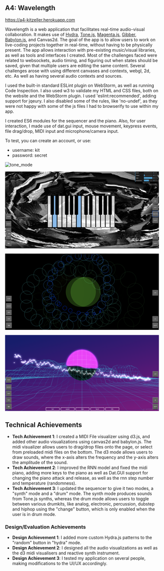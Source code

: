 ## A4: Wavelength

https://a4-kitzeller.herokuapp.com

Wavelength is a web application that facilitates real-time audio-visual collaboration. It makes use of 
[Hydra](https://github.com/ojack/hydra), [Tone.js](https://tonejs.github.io/), 
[Magenta.js](https://magenta.tensorflow.org/), [Gibber](https://github.com/charlieroberts/gibber.audio.lib), [Babylon.js](https://www.babylonjs.com/), and Canvas2d.
The goal of the app is to allow users to work on live-coding projects together in real-time, without having to be physically 
present. The app allows interaction with pre-existing music/visual libraries, as well as tools and interfaces I created. 
Most of the challenges faced were related to websockets, audio timing, and figuring out when states should be saved, given that multiple
users are editing the same content.
Several challenges arose with using different canvases and contexts, webgl, 2d, etc. As well as having several audio
contexts and sources.

I used the built-in standard ESLint plugin on WebStorm, as well as running Code Inspection. I also used w3 to validate my HTML and CSS files, both
on the website and the WebStorm plugin. I used 'eslint:recommended', adding support for jqeury. I also disabled some of the rules,
like 'no-undef', as they were not happy with some of the js files I had to browserify to use within my app.

I created ES6 modules for the sequencer and the piano. Also, for user interaction, I made use of dat.gui input, mouse movement, 
keypress events, file drag/drop, MIDI input and microphone/camera input. 

To test, you can create an account, or use:

- username: kit
- password: secret


![tone_mode](img/a4_tone.png)

![piano_mode](img/a4_piano.png)

![midi_d3_mode](img/a4_midi_d3.png)

![audio_vis](img/a4_audiovis.png)


## Technical Achievements
- **Tech Achievement 1**: I created a MIDI File visualizer using d3.js, and added other audio visualizations using canvas2d and babylon.js. The midi
visualizer allows users to drag/drop files onto the page, or select from preloaded midi files on the bottom. The d3 mode allows users to draw sounds,
 where the x-axis alters the frequency and the y-axis alters the amplitude of the sound.
- **Tech Achievement 2**: I improved the RNN model and fixed the midi piano, adding more keys to the piano as well as Dat.GUI support
for changing the piano attack and release, as well as the rnn step number and temperature (randomness).
- **Tech Achievement 3**: I updated the sequencer to give it two modes, a "synth" mode and a "drum" mode. The synth mode
produces sounds from Tone.js synths, whereas the drum mode allows users to toggle between various drumkits, like analog, electronic, percussion, dubstep and hiphop
using the "change" button, which is only enabled when the user is in drum mode.

### Design/Evaluation Achievements
- **Design Achievement 1**: I added more custom Hydra.js patterns to the "random" button in "hydra" mode.
- **Design Achievement 2**: I designed all the audio visualizations as well as the d3 midi visualisers and reactive synth instrument.
- **Design Achievement 3**: I tested my application on several people, making modifications to the UI/UX accordingly.